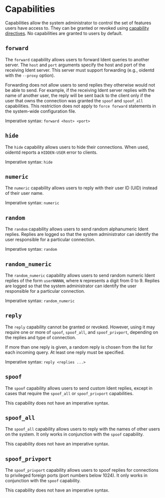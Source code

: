<!--
Copyright (c)  2018-2020  Janik Rabe

Permission is granted to copy, distribute and/or modify this document
under the terms of the GNU Free Documentation License, Version 1.3
or any later version published by the Free Software Foundation;
with no Invariant Sections, no Front-Cover Texts, and no Back-Cover Texts.
A copy of the license is included in the file 'COPYING.DOC'
-->

# Capabilities

Capabilities allow the system administrator to control the set of features
users have access to.
They can be granted or revoked using [capability directives][capdirs].
No capabilities are granted to users by default.

## `forward`

The `forward` capability allows users to forward Ident queries to another
server.
The `host` and `port` arguments specify the host and port of the receiving
Ident server.
This server must support forwarding (e.g., oidentd with the `--proxy` option).

Forwarding does not allow users to send replies they otherwise would not be
able to send.
For example, if the receiving Ident server replies with the name of another
user, the reply will be sent back to the client only if the user that owns the
connection was granted the `spoof` and `spoof_all` capabilities.
This restriction does not apply to `force forward` statements in the
system-wide configuration file.

Imperative syntax: `forward <host> <port>`

## `hide`

The `hide` capability allows users to hide their connections.
When used, oidentd reports a `HIDDEN-USER` error to clients.

Imperative syntax: `hide`

## `numeric`

The `numeric` capability allows users to reply with their user ID (UID) instead
of their user name.

Imperative syntax: `numeric`

## `random`

The `random` capability allows users to send random alphanumeric Ident replies.
Replies are logged so that the system administrator can identify the user
responsible for a particular connection.

Imperative syntax: `random`

## `random_numeric`

The `random_numeric` capability allows users to send random numeric Ident
replies of the form `userNNNNN`, where `N` represents a digit from 0 to 9.
Replies are logged so that the system administrator can identify the user
responsible for a particular connection.

Imperative syntax: `random_numeric`

## `reply`

The `reply` capability cannot be granted or revoked.
However, using it may require one or more of `spoof`, `spoof_all`, and
`spoof_privport`, depending on the replies and type of connection.

If more than one reply is given, a random reply is chosen from the list for
each incoming query.
At least one reply must be specified.

Imperative syntax: `reply <replies ...>`

## `spoof`

The `spoof` capability allows users to send custom Ident replies, except in
cases that require the `spoof_all` or `spoof_privport` capabilities.

This capability does not have an imperative syntax.

## `spoof_all`

The `spoof_all` capability allows users to reply with the names of other users
on the system.
It only works in conjunction with the `spoof` capability.

This capability does not have an imperative syntax.

## `spoof_privport`

The `spoof_privport` capability allows users to spoof replies for connections
to privileged foreign ports (port numbers below 1024).
It only works in conjunction with the `spoof` capability.

This capability does not have an imperative syntax.

[capdirs]: configuration/index.md#capability-directives
